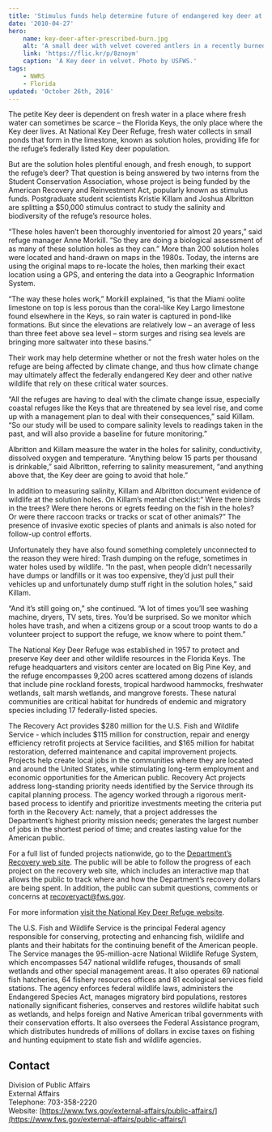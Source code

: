 ```yaml
---
title: 'Stimulus funds help determine future of endangered key deer at Florida Keys Refuge'
date: '2010-04-27'
hero:
    name: key-deer-after-prescribed-burn.jpg
    alt: 'A small deer with velvet covered antlers in a recently burned forest.'
    link: 'https://flic.kr/p/8znoym'
    caption: 'A Key deer in velvet. Photo by USFWS.'
tags:
    - NWRS
    - Florida
updated: 'October 26th, 2016'
---
```


The petite Key deer is dependent on fresh water in a place where fresh water can sometimes be scarce – the Florida Keys, the only place where the Key deer lives. At National Key Deer Refuge, fresh water collects in small ponds that form in the limestone, known as solution holes, providing life for the refuge’s federally listed Key deer population.

But are the solution holes plentiful enough, and fresh enough, to support the refuge’s deer? That question is being answered by two interns from the Student Conservation Association, whose project is being funded by the American Recovery and Reinvestment Act, popularly known as stimulus funds. Postgraduate student scientists Kristie Killam and Joshua Albritton are splitting a $50,000 stimulus contract to study the salinity and biodiversity of the refuge’s resource holes.

“These holes haven’t been thoroughly inventoried for almost 20 years,” said refuge manager Anne Morkill. “So they are doing a biological assessment of as many of these solution holes as they can.” More than 200 solution holes were located and hand-drawn on maps in the 1980s. Today, the interns are using the original maps to re-locate the holes, then marking their exact location using a GPS, and entering the data into a Geographic Information System.

“The way these holes work,” Morkill explained, “is that the Miami oolite limestone on top is less porous than the coral-like Key Largo limestone found elsewhere in the Keys, so rain water is captured in pond-like formations. But since the elevations are relatively low – an average of less than three feet above sea level – storm surges and rising sea levels are bringing more saltwater into these basins.”

Their work may help determine whether or not the fresh water holes on the refuge are being affected by climate change, and thus how climate change may ultimately affect the federally endangered Key deer and other native wildlife that rely on these critical water sources.

“All the refuges are having to deal with the climate change issue, especially coastal refuges like the Keys that are threatened by sea level rise, and come up with a management plan to deal with their consequences,” said Killam. “So our study will be used to compare salinity levels to readings taken in the past, and will also provide a baseline for future monitoring.”

Albritton and Killam measure the water in the holes for salinity, conductivity, dissolved oxygen and temperature. “Anything below 15 parts per thousand is drinkable,” said Albritton, referring to salinity measurement, “and anything above that, the Key deer are going to avoid that hole.”

In addition to measuring salinity, Killam and Albritton document evidence of wildlife at the solution holes. On Killam’s mental checklist:“ Were there birds in the trees? Were there herons or egrets feeding on the fish in the holes? Or were there raccoon tracks or tracks or scat of other animals?” The presence of invasive exotic species of plants and animals is also noted for follow-up control efforts.

Unfortunately they have also found something completely unconnected to the reason they were hired: Trash dumping on the refuge, sometimes in water holes used by wildlife. “In the past, when people didn’t necessarily have dumps or landfills or it was too expensive, they’d just pull their vehicles up and unfortunately dump stuff right in the solution holes,” said Killam.

“And it’s still going on,” she continued. “A lot of times you’ll see washing machine, dryers, TV sets, tires. You’d be surprised. So we monitor which holes have trash, and when a citizens group or a scout troop wants to do a volunteer project to support the refuge, we know where to point them.”

The National Key Deer Refuge was established in 1957 to protect and preserve Key deer and other wildlife resources in the Florida Keys. The refuge headquarters and visitors center are located on Big Pine Key, and the refuge encompasses 9,200 acres scattered among dozens of islands that include pine rockland forests, tropical hardwood hammocks, freshwater wetlands, salt marsh wetlands, and mangrove forests. These natural communities are critical habitat for hundreds of endemic and migratory species including 17 federally-listed species.

The Recovery Act provides $280 million for the U.S. Fish and Wildlife Service - which includes $115 million for construction, repair and energy efficiency retrofit projects at Service facilities, and $165 million for habitat restoration, deferred maintenance and capital improvement projects. Projects help create local jobs in the communities where they are located and around the United States, while stimulating long-term employment and economic opportunities for the American public. Recovery Act projects address long-standing priority needs identified by the Service through its capital planning process. The agency worked through a rigorous merit-based process to identify and prioritize investments meeting the criteria put forth in the Recovery Act: namely, that a project addresses the Department’s highest priority mission needs; generates the largest number of jobs in the shortest period of time; and creates lasting value for the American public.

For a full list of funded projects nationwide, go to the [Department’s Recovery web site](https://www.doi.gov/pam/programs/financial_assistance/recoveryact). The public will be able to follow the progress of each project on the recovery web site, which includes an interactive map that allows the public to track where and how the Department’s recovery dollars are being spent. In addition, the public can submit questions, comments or concerns at recoveryact@fws.gov.

For more information [visit the National Key Deer Refuge website](https://www.fws.gov/refuge/National_Key_Deer_Refuge/).

The U.S. Fish and Wildlife Service is the principal Federal agency responsible for conserving, protecting and enhancing fish, wildlife and plants and their habitats for the continuing benefit of the American people. The Service manages the 95-million-acre National Wildlife Refuge System, which encompasses 547 national wildlife refuges, thousands of small wetlands and other special management areas. It also operates 69 national fish hatcheries, 64 fishery resources offices and 81 ecological services field stations. The agency enforces federal wildlife laws, administers the Endangered Species Act, manages migratory bird populations, restores nationally significant fisheries, conserves and restores wildlife habitat such as wetlands, and helps foreign and Native American tribal governments with their conservation efforts. It also oversees the Federal Assistance program, which distributes hundreds of millions of dollars in excise taxes on fishing and hunting equipment to state fish and wildlife agencies.

## Contact

Division of Public Affairs  
External Affairs  
Telephone: 703-358-2220  
Website: [https://www.fws.gov/external-affairs/public-affairs/](https://www.fws.gov/external-affairs/public-affairs/)
